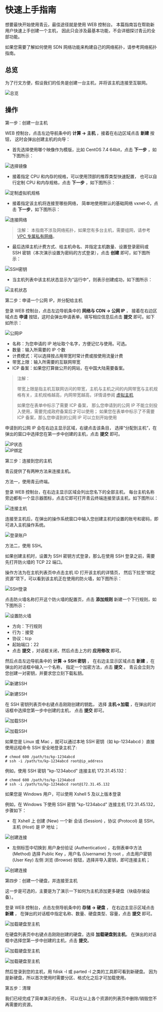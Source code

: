 ---
---

# 快速上手指南

想要最快开始使用青云，最佳途径就是使用 WEB 控制台。 本篇指南旨在帮助新用户快速上手创建一个主机， 因此只会涉及最基本功能，不会详细探讨青云的全部功能。

如果您需要了解如何使用 SDN 网络功能来构建自己的网络拓扑，请参考网络拓扑指南。

## 总览

为了行文方便，假设我们的任务是创建一台主机，并将该主机连接至互联网。

![总览](_images/network_for_single_instance.gif)

## 操作

第一步：创建一台主机


WEB 控制台，点击左边导航条中的 **计算 -> 主机** ，接着在右边区域点击 **新建** 按钮， 这时会弹出创建主机的向导：

*   首先选择使用哪个映像作为模版，比如 CentOS 7.4 64bit，点击 **下一步** ，如下图所示：  

![选择镜像](_images/create_instance_1.png)  

*   接着指定 CPU 和内存的规格，可以使用顶部的推荐类型快速配置， 也可以自行定制 CPU 和内存规格，点击 **下一步** ，如下图所示：  

![定制虚拟机规格](_images/create_instance_2.png)  

*   接着指定该主机将连接至哪些网络， 简单地使用默认的基础网络 vxnet-0，点击 **下一步**，如下图所示：

![连接网络](_images/create_instance_3.png)

> 注解： 本指南不涉及网络拓扑，如果您有多台主机，需要组网，请参考 [VPC 专属私有网络](https://docs.qingcloud.com/product/network/vpc)。

*   最后选择主机计费方式、给主机命名、并指定主机数量、设置登录密码或 SSH 密钥（本次演示设置为密码的方式登录），点击 **创建** 即可，如下图所示：

![SSH密钥](_images/create_instance_4.png)    

*   当主机列表中该主机状态显示为“运行中”，则表示创建成功，如下图所示：

![主机状态](_images/create_instance_5.png)  

第二步：申请一个公网 IP，并分配给主机


登录 WEB 控制台，点击左边导航条中的 **网络与 CDN -> 公网 IP** ， 接着在右边区域点击 **申请** 按钮，这时会弹出申请表单，填写相应信息后点击 **提交** 即可。如下如所示：  

![公网IP](_images/create_instance_6.png)  
  
* 名称：为您申请的 IP 地址取个名字，方便记忆与使用。可选。 
* 数量：输入所需要的 IP 个数
* 计费模式：可以选择按占用带宽时常计费或按使用流量计费
* 带宽上限：输入所需要的互联网带宽
* ICP 备案：如果您打算做公开的网站，在中国大陆需要备案。

> 注解：
>
> 带宽上限是指主机互联网访问的带宽，主机与主机之间的内网带宽与主机规格有关，主机规格越高，内网带宽越高，详情请参阅 [虚拟主机](https://docs.qingcloud.com/product/computing/instance)
>
> 如果您在表单中标示了需要 ICP 备案， 那么您申请到的公网 IP 不能立刻投入使用，需要完成政府备案后才可以使用； 如果您在表单中标示了不需要 ICP 备案，那么您申请到的公网 IP 可以立刻开始使用
> 

申请到的公网 IP 会在右边主显示区域，右键点击该条目， 选择“分配到主机”，在弹出的窗口中选择您在第一步中创建的主机，点击 **提交** 即可。

![IP状态](_images/create_instance_7.png)     
![IP绑定](_images/create_instance_8.png)
 
第三步：连接到您的主机


青云提供了有两种方法来连接主机。

方法一，使用青云终端。

登录 WEB 控制台，在右边主显示区域会列出您名下的全部主机， 每台主机名称旁边都有一个显示器图标，点击它即可打开青云终端连接至该主机，如下图所以：  

![连接主机](_images/create_instance_9.png)

连接至主机后，在弹出的操作系统窗口中输入您创建主机时设置的账号和密码，即可进入主机操作系统。  

![登录账户](_images/create_instance_10.png)

方法二，使用 SSH。

如果创建主机时，设置为 SSH 密钥方式登录，那么在使用 SSH 登录之前，需要先打开防火墙的 TCP 22 端口。 

操作方法为在主机列表页中点击主机 ID 打开该主机的详情页， 然后下拉至“绑定资源”项下，可以看到该主机正在使用的防火墙，如下图所示：

![SSH登录](_images/create_instance_11.png)

点击防火墙名称打开这个防火墙的配置页，点击 **添加规则** 新建一个下行规则，如下图所示：

![设置防火墙](_images/create_instance_12.png)

*   方向：下行规则
*   行为：接受
*   协议：tcp
*   起始端口：22
*   点击 **提交** ，对话框关闭，然后点击上方的 **应用修改** 即可。

然后点击左边导航条中的 **计算 -> SSH 密钥** ， 在右边主显示区域点击 **新建** ，在弹出的对话框中输入一个名称， 指定一个加密方法，点击 **提交** 。 青云会立刻为您创建一对密钥，并要求您立刻下载私钥。

![新建SSH](_images/create_instance_13.png)

![新建SSH](_images/create_instance_14.png)

在 SSH 密钥列表页中右键点击刚刚创建的钥匙， 选择 **主机->加载** ，在弹出的对话框中选择您第一步中创建的主机， 点击 **提交** 即可。 

![加载SSH](_images/create_instance_15.png)

![加载SSH](_images/create_instance_16.png)

如果您是 Linux 或 Mac ，就可以通过本地 SSH 密钥（如 kp-1234abcd ）直接使用远程命令 SSH 安全地登录主机了:

```
# chmod 600 /path/to/kp-1234abcd
# ssh -i /path/to/kp-1234abcd root@ip_address
```

例如，使用 SSH 密钥 "kp-1234abcd" 连接主机 172.31.45.132：

```
# chmod 600 /path/to/kp-1234abcd
# ssh -i /path/to/kp-1234abcd root@172.31.45.132
```

如果您是 Windows 用户，可以使用 Xshell 5 及以上版本登录

例如，在 Windows 下使用 SSH 密钥 "kp-1234abcd" 连接主机 172.31.45.132，步骤如下：

* 在 Xshell 上 创建 (New) 一个新 会话 (Session) ，协议 (Protocol) 是 SSH，主机 (Host) 是 IP 地址；

![创建连接](_images/create_instance_17.png)

* 左侧标签中切换到 用户身份验证 (Authentication) ，右侧表单中方法 (Method) 选择 Public Key ，用户名 (Username) 为 root ，点击用户密钥 (User Key) 左侧 浏览 (Browse) 按钮，选择并导入密钥，即可连接主机；

![创建连接](_images/create_instance_18.png)


第四步：创建一个硬盘，并连接至主机

这一步是可选的，主要是为了演示一下如何为主机添加更多硬盘（块级存储设备）。

登录 WEB 控制台，点击左侧导航条中的 **存储 -> 硬盘** ， 在右边主显示区域点击 **新建** ， 在弹出的对话框中指定名称、数量、硬盘类型、容量，点击 **提交** 即可。

![加载硬盘至主机](_images/create_instance_19.png)

在硬盘列表页中右键点击刚刚创建的硬盘，选择 **加载硬盘到主机**， 在弹出的对话框中选择您第一步中创建的主机，点击 **提交**。 

![加载硬盘至主机](_images/create_instance_20.png)

![加载硬盘至主机](_images/create_instance_21.png)

然后登录到您的主机，用 fdisk -l 或 parted -l 之类的工具即可看到新硬盘。 因为是新硬盘，所以首次使用时需要分区、格式化之后才可加载使用。


第五步：清理

我们已经完成了简单演示的任务， 可以在以上各个资源的列表页中删除/销毁您不再需要的资源。
